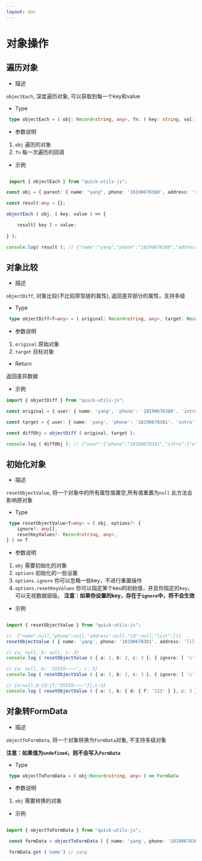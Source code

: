 ```yaml
---
layout: doc
---
```

# 对象操作

## 遍历对象

- 描述

`objectEach`, 深度遍历对象, 可以获取到每一个key和value

- Type

```ts
 type objectEach = ( obj: Record<string, any>, fn: ( key: string, val: any ) => any ) => void
```

- 参数说明

1. `obj` 遍历的对象
2. `fn` 每一次遍历的回调

- 示例
```ts

 import { objectEach } from "quick-utils-js";

const obj = { parent: { name: "yang", phone: '18190678380', address: 'xxxxx', intro: { y: '9', log: 'kk', target: { usr: 'kkkk' } } }, child: { test: '00' }, id: 'vh' };

const result:any = {};

objectEach ( obj, ( key, value ) => {

    result[ key ] = value;
    
} );

console.log( result ); // {"name":"yang","phone":"18190678380","address":"xxxxx","y":"9","log":"kk","usr":"kkkk","test":"00","id":"vh"}


```

## 对象比较

- 描述

`objectDiff`, 对象比较(不比较原型链的属性), 返回差异部分的属性，支持多级

- Type

```ts
 type objectDiff<T=any> = ( original: Record<string, any>, target: Record<string, any> ) => T
```

- 参数说明

1. `original` 原始对象
2. `target` 目标对象

- Return

返回差异数据

- 示例
```ts
import { objectDiff } from "quick-utils-js";

const original = { user: { name: 'yang', 'phone': '18190678380', 'intro': { a: 'intro1', b: 'intro2' } }, address: '7878' };

const target = { user: { name: 'yang', 'phone': '18190678381', 'intro': { a: 'intro10', b: 'intro2' } }, address: '7878', test: 'test1' };

const diffObj = objectDiff ( original, target );

console.log ( diffObj ); // {"user":{"phone":"18190678381","intro":{"a":"intro10"}},"test":"test1"}

```

## 初始化对象

- 描述

`resetObjectValue`, 将一个对象中的所有属性值置空,所有值重置为`null` 此方法会影响原对象

- Type

```ts
 type resetObjectValue<T=any> = ( obj, options?: {
    ignore?: any[],
    resetKeyValues?: Record<string, any>,
} ) => T
```

- 参数说明

1. `obj` 需要初始化的对象
2. `options` 初始化的一些设置
3. `options.ignore` 你可以忽略一些key，不进行重置操作 
4. `options.resetKeyValues` 你可以指定某个keu的初始值，并且你指定的`key`，可以无视数据层级。 **注意：如果你设置的key，存在于`ignore`中，将不会生效**

- 示例

```ts

import { resetObjectValue } from "quick-utils-js";

//  {"name":null,"phone":null,"address":null,"id":null,"list":[]}
resetObjectValue ( { name: 'yang', phone: '18190678381', address: 'lll', id: 123, list: [ 1, 2 , 3 ] } );

// {a: null, b: null, c: 3}
console.log ( resetObjectValue ( { a: 1, b: 2, c: 3 }, { ignore: [ 'c' ] } )  );

// {a: null, b: '55555~~~~', c: 3}
console.log ( resetObjectValue ( { a: 1, b: 2, c: 3 }, { ignore: [ 'c' ], resetKeyValues: { 'b': '55555~~~~' } } )  );

// {a:null,b:{d:{f:"55555~~~~"}},c:3}
console.log ( resetObjectValue ( { a: 1, b: { d: { f: '123' } }, c: 3 }, { ignore: [ 'c' ], resetKeyValues: { 'f': '55555~~~~' } } )  );

```

## 对象转FormData

- 描述

`objectToFormData`, 将一个对象转换为`FormData`对象, 不支持多级对象

**注意：如果值为`undefined`，则不会写入`FormData`**

- Type

```ts
 type objectToFormData = ( obj:Record<string, any> ) => FormData
```

- 参数说明

1. `obj` 需要转换的对象

- 示例

```ts

import { objectToFormData } from "quick-utils-js";

 const formData = objectToFormData ( { name: 'yang', phone: '18190678381', address: 'lll', id: 123, list: [ 1, 2 , 3 ] } );

 formData.get ('name') // yang
 
```